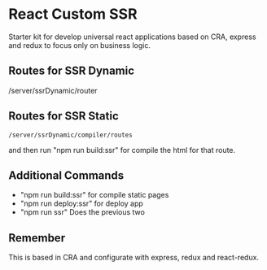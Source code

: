# React Custom SSR

Starter kit for develop universal react applications based on CRA, express and redux to focus only on business logic.

## Routes for SSR Dynamic
/server/ssrDynamic/router

## Routes for SSR Static
`/server/ssrDynamic/compiler/routes`

and then run "npm run build:ssr" for compile the html for that route.

## Additional Commands

- "npm run build:ssr" for compile static pages
- "npm run deploy:ssr" for deploy app 
- "npm run ssr" Does the previous two

## Remember

This is based in CRA and configurate with express, redux and react-redux.